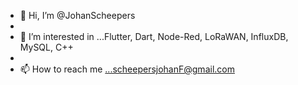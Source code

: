 - 👋 Hi, I’m @JohanScheepers
- 
- 👀 I’m interested in ...Flutter, Dart, Node-Red, LoRaWAN, InfluxDB, MySQL, C++
- 
- 📫 How to reach me ...scheepersjohanF@gmail.com
